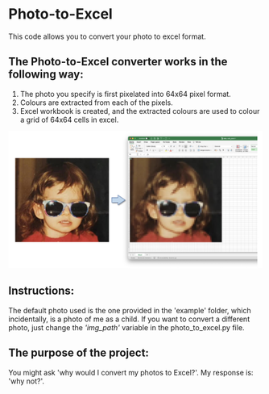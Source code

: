 # Photo-to-Excel
This code allows you to convert your photo to excel format. 

## The Photo-to-Excel converter works in the following way:
1. The photo you specify is first pixelated into 64x64 pixel format.
2. Colours are extracted from each of the pixels.
3. Excel workbook is created, and the extracted colours are used to colour a grid of 64x64 cells in excel. 

<p align="center">
  <img src="example/output_example.png"  width="600">
</p>

## Instructions:
The default photo used is the one provided in the 'example' folder, which incidentally, is a photo of me as a child. If you want to convert a different photo, just change the *'img_path'* variable in the photo_to_excel.py file. 

## The purpose of the project:
You might ask 'why would I convert my photos to Excel?'. My response is: 'why not?'.
